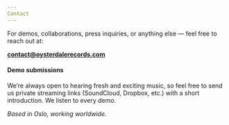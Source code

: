 ```yaml
---
Contact
---
```


For demos, collaborations, press inquiries, or anything else — feel free to reach out at:

**contact@oysterdalerecords.com**

#### Demo submissions

We’re always open to hearing fresh and exciting music, so feel free to send us private 
streaming links (SoundCloud, Dropbox, etc.) with a short introduction.
We listen to every demo.

*Based in Oslo, working worldwide.*
